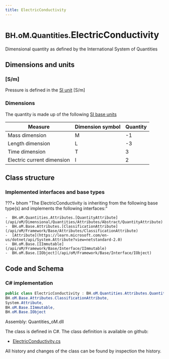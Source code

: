 ```yaml
---
title: ElectricConductivity
---
```


# <small>BH.oM.Quantities.</small>**ElectricConductivity**

Dimensional quantity as defined by the International System of Quantities

## Dimensions and units

### [S/m]

Pressure is defined in the [SI unit](https://bhom.xyz/documentation/BHoM_oM/BHoM-Units-conventions/) [S/m]

### Dimensions

The quantity is made up of the following [SI base units](https://en.wikipedia.org/wiki/SI_base_unit)

| Measure        | Dimension symbol | Quantity |
|------------------|--------|----------|
| Mass dimension |  M  |-1  |
| Length dimension |  L  |-3  |
| Time dimension |  T  |3  |
| Electric current dimension |  I  |2  |


## Class structure

### Implemented interfaces and base types

???+ bhom "The ElectricConductivity is inheriting from the following base type(s) and implements the following interfaces:"

    -  BH.oM.Quantities.Attributes.[QuantityAttribute](/api/oM/Dimensional/Quantities/Attributes/Abstract/QuantityAttribute)
    -  BH.oM.Base.Attributes.[ClassificationAttribute](/api/oM/Framework/Base/Attributes/ClassificationAttribute)
    -  [Attribute](https://learn.microsoft.com/en-us/dotnet/api/System.Attribute?view=netstandard-2.0)
    -  BH.oM.Base.[IImmutable](/api/oM/Framework/Base/Interface/IImmutable)
    -  BH.oM.Base.[IObject](/api/oM/Framework/Base/Interface/IObject)




## Code and Schema

### C# implementation

``` C# title="C#"
public class ElectricConductivity : BH.oM.Quantities.Attributes.QuantityAttribute,
BH.oM.Base.Attributes.ClassificationAttribute,
System.Attribute,
BH.oM.Base.IImmutable,
BH.oM.Base.IObject
```

Assembly: Quantities_oM.dll

The class is defined in C#. The class definition is available on github:

- [ElectricConductivity.cs](https://github.com/BHoM/BHoM/blob/develop/Quantities_oM/Attributes\ElectricConductivity.cs)

All history and changes of the class can be found by inspection the history.
